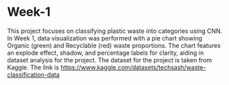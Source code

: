 # Week-1
This project focuses on classifying plastic waste into categories using CNN. In Week 1, data visualization was performed with a pie chart showing Organic (green) and Recyclable (red) waste proportions. The chart features an explode effect, shadow, and percentage labels for clarity, aiding in dataset analysis for the project.
The dataset for the project is taken from Kaggle. The link is https://www.kaggle.com/datasets/techsash/waste-classification-data
